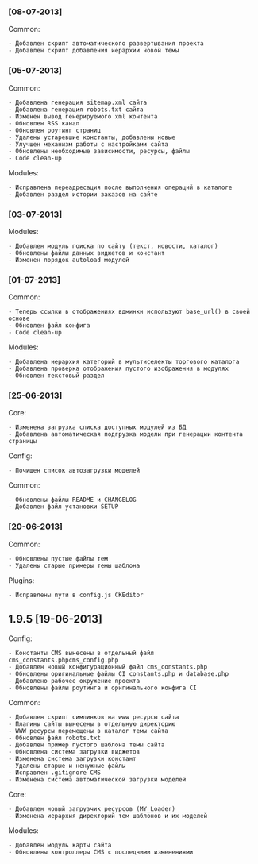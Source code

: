### [08-07-2013]

Common:

    - Добавлен скрипт автоматического развертывания проекта
    - Добавлен скрипт добавления иерархии новой темы

### [05-07-2013]

Common:

    - Добавлена генерация sitemap.xml сайта
    - Добавлена генерация robots.txt сайта
    - Изменен вывод генерируемого xml контента
    - Обновлен RSS канал
    - Обновлен роутинг страниц
    - Удалены устаревшие константы, добавлены новые
    - Улучшен механизм работы с настройками сайта
    - Обновлены необходимые зависимости, ресурсы, файлы
    - Code clean-up

Modules:

    - Исправлена переадресация после выполнения операций в каталоге
    - Добавлен раздел истории заказов на сайте

### [03-07-2013]

Modules:

    - Добавлен модуль поиска по сайту (текст, новости, каталог)
    - Обновлены файлы данных виджетов и констант
    - Изменен порядок autoload модулей

### [01-07-2013]

Common:

    - Теперь ссылки в отображениях вдминки используют base_url() в своей основе
    - Обновлен файл конфига
    - Code clean-up

Modules:

    - Добавлена иерархия категорий в мультиселекты торгового каталога
    - Добавлена проверка отображения пустого изображения в модулях
    - Обновлен текстовый раздел

### [25-06-2013]

Core:

    - Изменена загрузка списка доступных модулей из БД
    - Добавлена автоматическая подгрузка модели при генерации контента страницы

Config:

    - Почищен список автозагрузки моделей

Common:

    - Обновлены файлы README и CHANGELOG
    - Добавлен файл установки SETUP

### [20-06-2013]

Common:

    - Обновлены пустые файлы тем
    - Удалены старые примеры темы шаблона

Plugins:

    - Исправлены пути в config.js CKEditor

## 1.9.5 [19-06-2013]

Config:

    - Константы CMS вынесены в отдельный файл cms_constants.phpcms_config.php
    - Добавлен новый конфигурационный файл cms_constants.php
    - Обновлены оригинальные файлы CI constants.php и database.php
    - Добавлено рабочее окружение проекта
    - Обновлены файлы роутинга и оригинального конфига CI

Common:

    - Добавлен скрипт симлинков на www ресурсы сайта
    - Плагины сайты вынесены в отдельную директорию
    - WWW ресурсы перемещены в каталог темы сайта
    - Обновлен файл robots.txt
    - Добавлен пример пустого шаблона темы сайта
    - Обновлена система загрузки виджетов
    - Изменена система загрузки констант
    - Удалены старые и ненужные файлы
    - Исправлен .gitignore CMS
    - Изменена система автоматической загрузки моделей

Core:

    - Добавлен новый загрузчик ресурсов (MY_Loader)
    - Изменена иерархия директорий тем шаблонов и их моделей

Modules:

    - Добавлен модуль карты сайта
    - Обновлены контроллеры CMS с последними изменениями